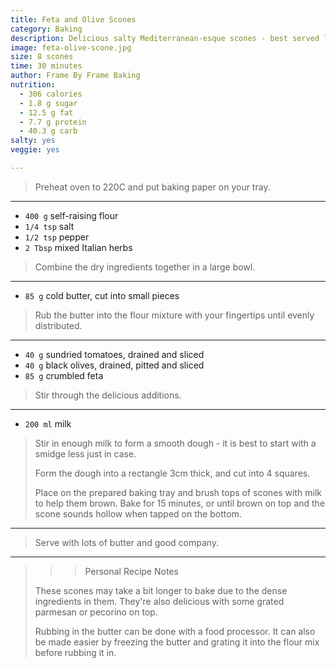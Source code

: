 ```yaml
---
title: Feta and Olive Scones
category: Baking
description: Delicious salty Mediterranean-esque scones - best served lathered in butter.
image: feta-olive-scone.jpg
size: 8 scones
time: 30 minutes
author: Frame By Frame Baking
nutrition:
  - 306 calories
  - 1.8 g sugar
  - 12.5 g fat
  - 7.7 g protein
  - 40.3 g carb
salty: yes
veggie: yes

---
```


> Preheat oven to 220C and put baking paper on your tray.

---

* `400 g` self-raising flour
* `1/4 tsp` salt
* `1/2 tsp` pepper
* `2 Tbsp` mixed Italian herbs 

> Combine the dry ingredients together in a large bowl.

---

* `85 g` cold butter, cut into small pieces

> Rub the butter into the flour mixture with your fingertips until evenly distributed.

--- 

* `40 g` sundried tomatoes, drained and sliced
* `40 g` black olives, drained, pitted and sliced
* `85 g` crumbled feta

> Stir through the delicious additions. 

---

* `200 ml` milk

> Stir in enough milk to form a smooth dough - it is best to start with a smidge less just in case. 
>
> Form the dough into a rectangle 3cm thick, and cut into 4 squares.
>
> Place on the prepared baking tray and brush tops of scones with milk to help them brown. Bake for 15 minutes, or until brown on top and the scone sounds hollow when tapped on the bottom. 

---

> Serve with lots of butter and good company. 

---

>>> Personal Recipe Notes
>
> These scones may take a bit longer to bake due to the dense ingredients in them. They're also delicious with some grated parmesan or pecorino on top.  
>
> Rubbing in the butter can be done with a food processor. It can also be made easier by freezing the butter and grating it into the flour mix before rubbing it in. 
